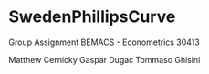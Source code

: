 # SwedenPhillipsCurve

Group Assignment BEMACS - Econometrics 30413

Matthew Cernicky
Gaspar Dugac
Tommaso Ghisini

